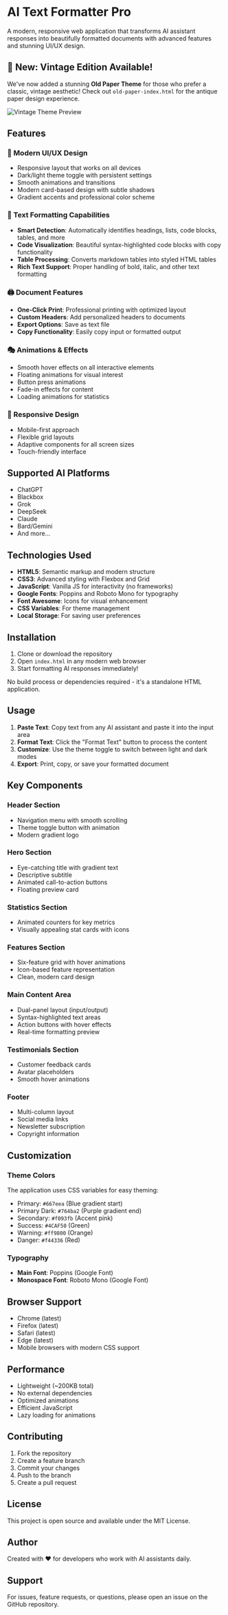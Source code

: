 # AI Text Formatter Pro

A modern, responsive web application that transforms AI assistant responses into beautifully formatted documents with advanced features and stunning UI/UX design.

## 🎨 New: Vintage Edition Available!

We've now added a stunning **Old Paper Theme** for those who prefer a classic, vintage aesthetic! 
Check out `old-paper-index.html` for the antique paper design experience.

![Vintage Theme Preview](https://sudarshanbadli.github.io/Ai-Text-Formatter-Pro/)

## Features

### 🎨 Modern UI/UX Design
- Responsive layout that works on all devices
- Dark/light theme toggle with persistent settings
- Smooth animations and transitions
- Modern card-based design with subtle shadows
- Gradient accents and professional color scheme

### 🚀 Text Formatting Capabilities
- **Smart Detection**: Automatically identifies headings, lists, code blocks, tables, and more
- **Code Visualization**: Beautiful syntax-highlighted code blocks with copy functionality
- **Table Processing**: Converts markdown tables into styled HTML tables
- **Rich Text Support**: Proper handling of bold, italic, and other text formatting

### 🖨️ Document Features
- **One-Click Print**: Professional printing with optimized layout
- **Custom Headers**: Add personalized headers to documents
- **Export Options**: Save as text file
- **Copy Functionality**: Easily copy input or formatted output

### 🎭 Animations & Effects
- Smooth hover effects on all interactive elements
- Floating animations for visual interest
- Button press animations
- Fade-in effects for content
- Loading animations for statistics

### 📱 Responsive Design
- Mobile-first approach
- Flexible grid layouts
- Adaptive components for all screen sizes
- Touch-friendly interface

## Supported AI Platforms

- ChatGPT
- Blackbox
- Grok
- DeepSeek
- Claude
- Bard/Gemini
- And more...

## Technologies Used

- **HTML5**: Semantic markup and modern structure
- **CSS3**: Advanced styling with Flexbox and Grid
- **JavaScript**: Vanilla JS for interactivity (no frameworks)
- **Google Fonts**: Poppins and Roboto Mono for typography
- **Font Awesome**: Icons for visual enhancement
- **CSS Variables**: For theme management
- **Local Storage**: For saving user preferences

## Installation

1. Clone or download the repository
2. Open `index.html` in any modern web browser
3. Start formatting AI responses immediately!

No build process or dependencies required - it's a standalone HTML application.

## Usage

1. **Paste Text**: Copy text from any AI assistant and paste it into the input area
2. **Format Text**: Click the "Format Text" button to process the content
3. **Customize**: Use the theme toggle to switch between light and dark modes
4. **Export**: Print, copy, or save your formatted document

## Key Components

### Header Section
- Navigation menu with smooth scrolling
- Theme toggle button with animation
- Modern gradient logo

### Hero Section
- Eye-catching title with gradient text
- Descriptive subtitle
- Animated call-to-action buttons
- Floating preview card

### Statistics Section
- Animated counters for key metrics
- Visually appealing stat cards with icons

### Features Section
- Six-feature grid with hover animations
- Icon-based feature representation
- Clean, modern card design

### Main Content Area
- Dual-panel layout (input/output)
- Syntax-highlighted text areas
- Action buttons with hover effects
- Real-time formatting preview

### Testimonials Section
- Customer feedback cards
- Avatar placeholders
- Smooth hover animations

### Footer
- Multi-column layout
- Social media links
- Newsletter subscription
- Copyright information

## Customization

### Theme Colors
The application uses CSS variables for easy theming:
- Primary: `#667eea` (Blue gradient start)
- Primary Dark: `#764ba2` (Purple gradient end)
- Secondary: `#f093fb` (Accent pink)
- Success: `#4CAF50` (Green)
- Warning: `#ff9800` (Orange)
- Danger: `#f44336` (Red)

### Typography
- **Main Font**: Poppins (Google Font)
- **Monospace Font**: Roboto Mono (Google Font)

## Browser Support

- Chrome (latest)
- Firefox (latest)
- Safari (latest)
- Edge (latest)
- Mobile browsers with modern CSS support

## Performance

- Lightweight (~200KB total)
- No external dependencies
- Optimized animations
- Efficient JavaScript
- Lazy loading for animations

## Contributing

1. Fork the repository
2. Create a feature branch
3. Commit your changes
4. Push to the branch
5. Create a pull request

## License

This project is open source and available under the MIT License.

## Author

Created with ❤️ for developers who work with AI assistants daily.

## Support


For issues, feature requests, or questions, please open an issue on the GitHub repository.
